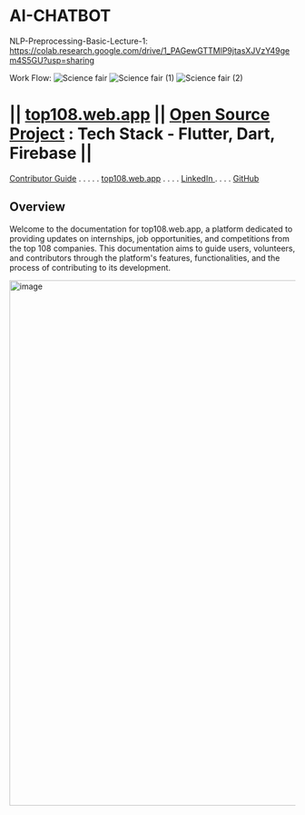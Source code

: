 # AI-CHATBOT


NLP-Preprocessing-Basic-Lecture-1: https://colab.research.google.com/drive/1_PAGewGTTMlP9jtasXJVzY49gem4S5GU?usp=sharing 







Work Flow:
![Science fair](https://github.com/rkverma2022/AI-CHATBOT/assets/112231455/f17b80c4-f4fe-418b-9203-4614c0151d7b)
![Science fair (1)](https://github.com/rkverma2022/AI-CHATBOT/assets/112231455/71285eb3-a570-4843-9d35-b53fb90716d3)
![Science fair (2)](https://github.com/rkverma2022/AI-CHATBOT/assets/112231455/7f00a041-a7ff-4b06-9ef9-953730ddd281)


# || [top108.web.app](https://top108.web.app/) ||  [Open Source Project](https://github.com/S-H-E-R-Development/top108/tree/main) : Tech Stack - Flutter, Dart, Firebase || 
[Contributor Guide](#contributor-guide) . . . . .    [top108.web.app](https://top108.web.app/) . . . . <a href = "https://www.linkedin.com/company/98176407/admin/feed/posts/"> LinkedIn </a> . . . . [GitHub](https://github.com/S-H-E-R-Development/top108/tree/main)

## Overview

Welcome to the documentation for top108.web.app, a platform dedicated to providing updates on internships, job opportunities, and competitions from the top 108 companies. This documentation aims to guide users, volunteers, and contributors through the platform's features, functionalities, and the process of contributing to its development.

<img width="925" alt="image" src="https://github.com/S-H-E-R-Development/top108/assets/112231455/61660513-056a-4217-ab3f-69a6ee3797d9">
